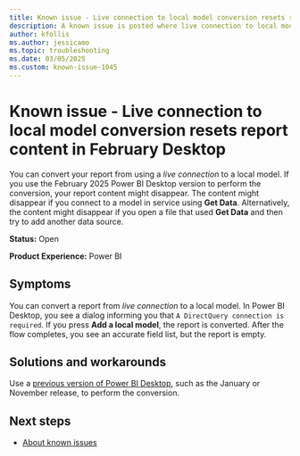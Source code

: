 ```yaml
---
title: Known issue - Live connection to local model conversion resets report content in February Desktop
description: A known issue is posted where live connection to local model conversion resets report content in February Desktop.
author: kfollis
ms.author: jessicamo
ms.topic: troubleshooting  
ms.date: 03/05/2025
ms.custom: known-issue-1045
---
```


# Known issue - Live connection to local model conversion resets report content in February Desktop

You can convert your report from using a *live connection* to a local model. If you use the February 2025 Power BI Desktop version to perform the conversion, your report content might disappear. The content might disappear if you connect to a model in service using **Get Data**. Alternatively, the content might disappear if you open a file that used **Get Data** and then try to add another data source.

**Status:** Open

**Product Experience:** Power BI

## Symptoms

You can convert a report from *live connection* to a local model. In Power BI Desktop, you see a dialog informing you that `A DirectQuery connection is required`. If you press **Add a local model**, the report is converted. After the flow completes, you see an accurate field list, but the report is empty.

## Solutions and workarounds

Use a [previous version of Power BI Desktop](/power-bi/fundamentals/desktop-latest-update-archive), such as the January or November release, to perform the conversion.

## Next steps

- [About known issues](https://support.fabric.microsoft.com/known-issues)
